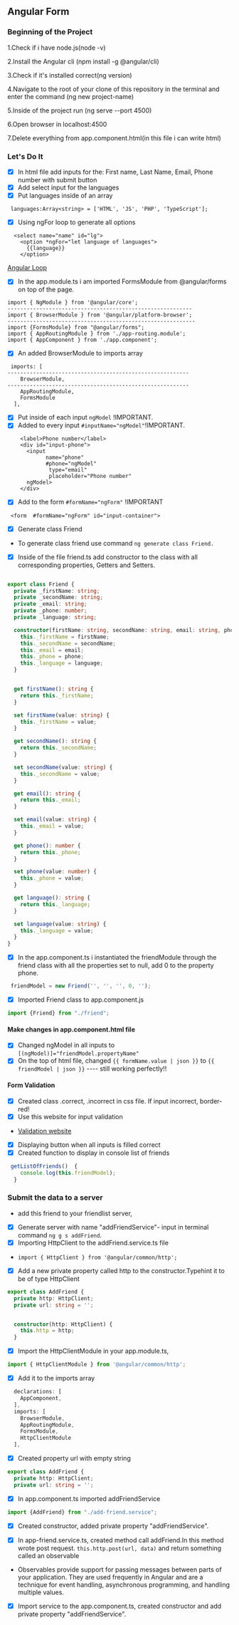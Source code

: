 ## Angular Form
### Beginning of the Project
1.Check if i have node.js(node -v)

2.Install the Angular cli (npm install -g @angular/cli)

3.Check if it's installed correct(ng version)

4.Navigate to the root of your clone of this repository in the terminal and enter the command (ng new project-name)

5.Inside of the project run (ng serve --port 4500)

6.Open browser in localhost:4500

7.Delete everything from app.component.html(in this file i can write html)


### Let's Do It
- [x] In html file add inputs for the: First name, Last Name, Email, Phone number  with submit button
- [x] Add  select input for the languages 
- [x] Put languages inside of an array
```angular2html
 languages:Array<string> = ['HTML', 'JS', 'PHP', 'TypeScript'];
```
- [x] Using ngFor loop to generate all options
```angular2html
  <select name="name" id="lg">
    <option *ngFor="let language of languages">
      {{language}}
    </option>
```
  [Angular Loop](https://www.delftstack.com/howto/angular/array-of-objects-in-angular/)
- [x] In the app.module.ts i am imported FormsModule from @angular/forms on top of the page.
```angular2html
import { NgModule } from '@angular/core';
----------------------------------------------------------
import { BrowserModule } from '@angular/platform-browser';
-----------------------------------------------------------
import {FormsModule} from "@angular/forms";
import { AppRoutingModule } from './app-routing.module';
import { AppComponent } from './app.component';
```
- [x] An added BrowserModule to imports array
```angular2html
 imports: [
---------------------------------------------------------
    BrowserModule,
---------------------------------------------------------
    AppRoutingModule,
    FormsModule
  ],
```

- [x] Put inside of each input  ```ngModel``` !IMPORTANT.
- [x] Added to every input ```#inputName="ngModel"```!IMPORTANT.
```angular2html
    <label>Phone number</label>
    <div id="input-phone">
      <input
            name="phone"
            #phone="ngModel"
             type="email"
             placeholder="Phone number"
      ngModel>
    </div>
```
- [x] Add to the form ```#formName="ngForm"``` !IMPORTANT
```angular2html
 <form  #formName="ngForm" id="input-container">
```
- [x] Generate class Friend
* To generate class friend use command ```ng generate class Friend.```
- [x] Inside of the file friend.ts add  constructor to the class with all corresponding properties, Getters and Setters.
```typescript

export class Friend {
  private _firstName: string;
  private _secondName: string;
  private _email: string;
  private _phone: number;
  private _language: string;

  constructor(firstName: string, secondName: string, email: string, phone: number, language: string) {
    this._firstName = firstName;
    this._secondName = secondName;
    this._email = email;
    this._phone = phone;
    this._language = language;
  }


  get firstName(): string {
    return this._firstName;
  }

  set firstName(value: string) {
    this._firstName = value;
  }

  get secondName(): string {
    return this._secondName;
  }

  set secondName(value: string) {
    this._secondName = value;
  }

  get email(): string {
    return this._email;
  }

  set email(value: string) {
    this._email = value;
  }

  get phone(): number {
    return this._phone;
  }

  set phone(value: number) {
    this._phone = value;
  }

  get language(): string {
    return this._language;
  }

  set language(value: string) {
    this._language = value;
  }
}
```
- [x] In the app.component.ts  i instantiated the friendModule through the friend class with all the properties set to null, add 0 to the property phone.
```typescript
 friendModel = new Friend('', '', '', 0, '');
```
- [x] Imported  Friend  class to app.component.js
```typescript
import {Friend} from "./friend";
```

#### Make changes in app.component.html file
- [x] Changed ngModel in all inputs to ``[(ngModel)]="friendModel.propertyName"``
- [x] On the top of html file, changed ``{{ formName.value | json }}``
to ```{{ friendModel | json }}``` ---- still working perfectly!!

#### Form Validation
- [x] Created class .correct, .incorrect in css file. If input incorrect, border-red!
- [x] Use this website for input validation
 * [Validation website](https://regexr.com/3e48o)
- [x] Displaying button when all inputs is filled correct
- [x] Created function to display in console list of friends
```typescript
 getListOfFriends()  {
    console.log(this.friendModel);
  }
```


### Submit the data to a server
*  add this friend to your friendlist server,
- [x] Generate server with name "addFriendService"- input in terminal command
``ng g s addFriend``.
- [x] Importing HttpClient to the addFriend.service.ts file 
* ```import { HttpClient } from '@angular/common/http';```
- [x] Add a new private property called http to the constructor.Typehint it to be of type HttpClient
```typescript
export class AddFriend {
  private http: HttpClient;
  private url: string = '';


  constructor(http: HttpClient) {
    this.http = http;
  }
```
- [x] Import the HttpClientModule in your app.module.ts,
````typescript
import { HttpClientModule } from '@angular/common/http';
````
- [x]  Add it to the imports array 
```typescript
  declarations: [
    AppComponent,
  ],
  imports: [
    BrowserModule,
    AppRoutingModule,
    FormsModule,
    HttpClientModule
  ],
```

- [x] Created property url with empty string
```typescript
export class AddFriend {
  private http: HttpClient;
  private url: string = '';
```

- [x] In app.component.ts imported addFriendService
```typescript
import {AddFriend} from "./add-friend.service";
```
- [x] Created constructor, added private property "addFriendService".

- [x] In app-friend.service.ts, created method call addFriend.In this method wrote post request.
``this.http.post(url, data)``
and return something called an observable
* Observables provide support for passing messages between parts of your application. They are used frequently in Angular and are a technique for event handling, asynchronous programming, and handling multiple values.

- [x] Import service to the  app.component.ts, created constructor and  add private property "addFriendService".

